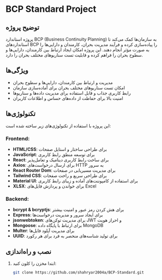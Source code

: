# BCP Standard Project

## توضیح پروژه
پروژه استاندارد BCP (Business Continuity Planning) به سازمان‌ها کمک می‌کند تا استانداردهای BCP را پیاده‌سازی کرده و فرآیند مدیریت بحران، کارمندان و دارایی‌ها را به صورت مؤثر انجام دهند. این پروژه امکان ایجاد ارتباط بین کارمندان، دارایی‌ها و سطوح بحران را فراهم کرده و قابلیت تست سناریوهای مختلف بحران را دارد.

## ویژگی‌ها
- مدیریت و ارتباط بین کارمندان، دارایی‌ها و سطوح بحران
- امکان تست سناریوهای مختلف بحران برای آماده‌سازی سازمان
- رابط کاربری جذاب و قابل استفاده برای مدیریت داده‌ها و سناریوها
- امنیت بالا برای حفاظت از داده‌های حساس و اطلاعات کاربران

## تکنولوژی‌ها
این پروژه با استفاده از تکنولوژی‌های زیر ساخته شده است:

### Frontend:
- **HTML/CSS**: برای طراحی ساختار و استایل صفحات
- **JavaScript**: برای توسعه منطق رابط کاربری
- **React**: برای ساخت رابط کاربری دینامیک و تعامل‌پذیر
- **Axios**: برای ارسال درخواست‌های HTTP به سرور
- **React Router Dom**: برای مدیریت مسیریابی در صفحات
- **Tailwind CSS**: برای طراحی سریع و راحت صفحات
- **Material UI**: برای استفاده از کامپوننت‌های آماده و زیبای رابط کاربری
- **XLSX**: برای خواندن و پردازش فایل‌های Excel

### Backend:
- **bcrypt & bcryptjs**: برای هش کردن رمز عبور و امنیت بیشتر
- **Express**: برای ایجاد سرور و مدیریت درخواست‌ها
- **jsonwebtoken**: برای مدیریت توکن‌های JWT و احراز هویت
- **Mongoose**: برای ارتباط با پایگاه داده MongoDB
- **Multer**: برای مدیریت آپلود فایل‌ها
- **UUID**: برای تولید شناسه‌های منحصر به فرد برای هر رکورد

## نصب و راه‌اندازی

1. ابتدا مخزن را کلون کنید:

   ```bash
   git clone https://github.com/shahryar2004a/BCP-Standard.git

